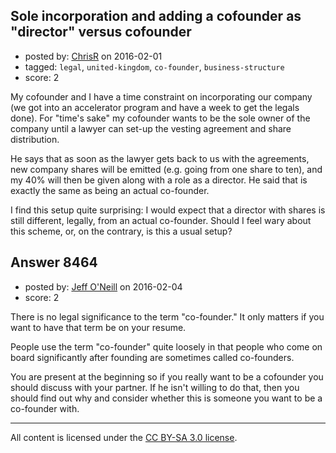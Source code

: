 ## Sole incorporation and adding a cofounder as "director" versus cofounder

- posted by: [ChrisR](https://stackexchange.com/users/370827/chrisr) on 2016-02-01
- tagged: `legal`, `united-kingdom`, `co-founder`, `business-structure`
- score: 2

My cofounder and I have a time constraint on incorporating our company (we got into an accelerator program and have a week to get the legals done). For "time's sake" my cofounder wants to be the sole owner of the company until a lawyer can set-up the vesting agreement and share distribution.

He says that as soon as the lawyer gets back to us with the agreements, new company shares will be emitted (e.g. going from one share to ten), and my 40% will then be given along with a role as a director. He said that is exactly the same as being an actual co-founder.

I find this setup quite surprising: I would expect that a director with shares is still different, legally, from an actual co-founder. Should I feel wary about this scheme, or, on the contrary, is this a usual setup?


## Answer 8464

- posted by: [Jeff O'Neill](https://stackexchange.com/users/46273/jeff-o-neill) on 2016-02-04
- score: 2

There is no legal significance to the term "co-founder."  It only matters if you want to have that term be on your resume.  

People use the term "co-founder" quite loosely in that people who come on board significantly after founding are sometimes called co-founders.

You are present at the beginning so if you really want to be a cofounder you should discuss with your partner.  If he isn't willing to do that, then you should find out why and consider whether this is someone you want to be a co-founder with. 



---

All content is licensed under the [CC BY-SA 3.0 license](https://creativecommons.org/licenses/by-sa/3.0/).
